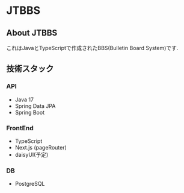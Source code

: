 # JTBBS
## About JTBBS
これはJavaとTypeScriptで作成されたBBS(Bulletin Board System)です.
## 技術スタック
### API
- Java 17
- Spring Data JPA
- Spring Boot
### FrontEnd
- TypeScript
- Next.js (pageRouter)
- daisyUI(予定)
### DB
- PostgreSQL